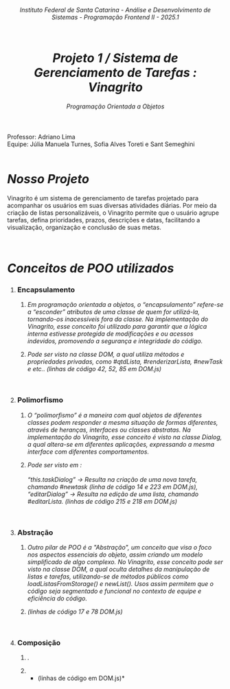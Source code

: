 *<p align="center"> Instituto Federal de Santa Catarina - Análise e Desenvolvimento de Sistemas - Programação Frontend II - 2025.1 </p>*
<br>

*<h1 align="center"> Projeto 1 / Sistema de Gerenciamento de Tarefas : Vinagrito </h1>*
*<p align="center"> Programação Orientada a Objetos </p>*
### 
<br>

Professor: Adriano Lima  
Equipe: Júlia Manuela Turnes, Sofia Alves Toreti e Sant Semeghini
<br> 
<br>

# *Nosso Projeto*
Vinagrito é um sistema de gerenciamento de tarefas projetado para acompanhar os usuários em suas diversas atividades diárias. Por meio da criação de listas personalizáveis, o Vinagrito permite que o usuário agrupe tarefas, defina prioridades, prazos, descrições e datas, facilitando a visualização, organização e conclusão de suas metas.

<br>

# *Conceitos de POO utilizados*

  1. ### Encapsulamento
     1. *Em programação orientada a objetos, o “encapsulamento” refere-se a “esconder” atributos de uma classe de quem for utilizá-la, tornando-os inacessíveis fora da classe. Na implementação do Vinagrito, esse conceito foi utilizado para garantir que a lógica interna estivesse protegida de modificações e ou acessos indevidos, promovendo a segurança e integridade do código.* <br>

     2. *Pode ser visto na classe DOM, a qual utiliza  métodos e propriedades privadas, como #qtdLista, #renderizarLista, #newTask e etc.. (linhas de código 42, 52, 85 em DOM.js)*
<br>

  2. ### Polimorfismo
     1. *O “polimorfismo” é a maneira com qual objetos de diferentes classes podem responder a mesma situação de formas diferentes, através de heranças, interfaces ou classes abstratas. Na implementação do Vinagrito, esse conceito é visto na classe Dialog, a qual altera-se em diferentes aplicações, expressando a mesma interface com diferentes comportamentos.* <br>

     2. *Pode ser visto em : <br> <br> 
              “this.taskDialog” → Resulta na criação de uma nova tarefa, chamando #newtask (linha de código 14 e 223 em DOM.js), <br>
              “editarDialog” → Resulta na edição de uma lista, chamando #editarLista. (linhas de código 215 e 218 em DOM.js)*
<br>

  3. ### Abstração
     1. *Outro pilar de POO é a "Abstração", um conceito que visa o foco nos aspectos essenciais do objeto, assim criando um modelo simplificado de algo complexo. No Vinagrito, esse conceito pode ser visto na classe DOM, a qual oculta detalhes da manipulação de listas e tarefas, utilizando-se de métodos públicos como  loadListasFromStorage() e newList(). Usos assim permitem que o código seja segmentado e funcional no contexto de equipe e eficiência do código.* <br>

     2. *(linhas de código 17 e 78 DOM.js)*
<br>

  4. ### Composição
     1. *.* <br>

     2. * (linhas de código  em DOM.js)*
<br>


